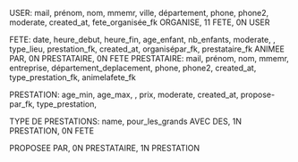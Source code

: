 USER: mail, prénom, nom, mmemr, ville, département, phone, phone2, moderate, created_at,  fete_organisée_fk
ORGANISE, 11 FETE, 0N USER


FETE: date, heure_debut, heure_fin, age_enfant, nb_enfants, moderate, , type_lieu, prestation_fk, created_at, organisépar_fk, prestataire_fk
ANIMEE PAR, 0N PRESTATAIRE, 0N FETE
PRESTATAIRE: mail, prénom, nom, mmemr, entreprise, département_deplacement, phone, phone2, created_at, type_prestation_fk, animelafete_fk

PRESTATION:  age_min, age_max, , prix, moderate, created_at, propose-par_fk, type_prestation,

TYPE DE PRESTATIONS: name, pour_les_grands 
AVEC DES, 1N PRESTATION, 0N FETE

PROPOSEE PAR, 0N PRESTATAIRE, 1N PRESTATION